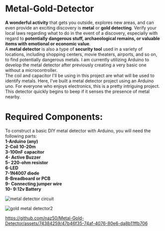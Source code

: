 # Metal-Gold-Detector
**A wonderful activity** that gets you outside, explores new areas, and can even provide an exciting discovery is **metal** or **gold detecting**. Verify your local laws regarding what to do in the event of a discovery, especially with regard to **potentially dangerous stuff, archaeological remains, or valuable items with emotional or economic value**.
<br /> A **metal detector** is also a type of **security tool** used in a variety of locations, including shopping centers, movie theaters, airports, and so on, to find potentially dangerous metals. I am currently utilizing Arduino to develop the metal detector after previously creating a very basic one without a microcontroller. <br /> The coil and capacitor I'll be using in this project are what will be used to identify metals. Here, I've built a metal detector project using an Arduino uno. For everyone who enjoys electronics, this is a pretty intriguing project. <br />This detector quickly begins to beep if it senses the presence of metal nearby.
# Required Components: 
To construct a basic DIY metal detector with Arduino, you will need the following parts:<br />
**1-Arduino (any)<br />
2-Coil 10-20m <br />
3-100nF capacitor<br />
4- Active Buzzer<br />
5- 220-ohm resistor<br />
6-LED<br />
7-1N4007 diode<br />
8-Breadboard or PCB<br />
9- Connecting jumper wire<br />
10- 9:12v Battery <br />**


![metal detector circuit](https://github.com/naz50/Metal-Gold-Detector/assets/74384259/99b27845-f95c-42a1-83cf-890d3d23f9c6)


![gold metal detector2](https://github.com/naz50/Metal-Gold-Detector/assets/74384259/293cee13-f5df-47e7-82cb-98f34e1c41bc)


https://github.com/naz50/Metal-Gold-Detector/assets/74384259/47b46f35-74af-4076-80e6-da8b11ffb706

